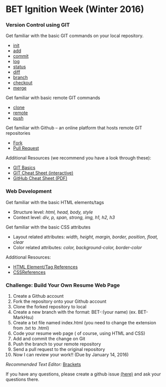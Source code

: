 # BET Ignition Week (Winter 2016)

### Version Control using GIT
Get familiar with the basic GIT commands on your local repository.
* [init](https://git-scm.com/book/en/v2/Git-Basics-Getting-a-Git-Repository#Initializing-a-Repository-in-an-Existing-Directory)
* [add](https://git-scm.com/docs/git-add)
* [commit](https://git-scm.com/docs/git-commit)
* [log](https://git-scm.com/docs/git-log)
* [status](https://git-scm.com/docs/git-status)
* [diff](https://git-scm.com/docs/git-diff)
* [branch](https://git-scm.com/docs/git-branch)
* [checkout](https://git-scm.com/docs/git-checkout)
* [merge](https://git-scm.com/docs/git-merge)

Get familiar with basic remote GIT commands
* [clone](https://git-scm.com/docs/git-clone)
* [remote](https://git-scm.com/docs/git-remote)
* [push](https://git-scm.com/docs/git-push)
  
Get familiar with Github – an online platform that hosts remote GIT repositories
* [Fork](https://help.github.com/articles/fork-a-repo/)
* [Pull Request](https://help.github.com/articles/using-pull-requests/)

Additional Resources (we recommend you have a look through these):
* [GIT Basics](https://git-scm.com/book/en/v2/Git-Basics-Getting-a-Git-Repository)
* [GIT Cheat Sheet (interactive)](http://ndpsoftware.com/git-cheatsheet.html)
* [GitHub Cheat Sheet (PDF)](https://training.github.com/kit/downloads/github-git-cheat-sheet.pdf)


### Web Development
Get familiar with the basic HTML elements/tags
* Structure level: _html, head, body, style_
* Context level: _div, p, span, strong, img, h1, h2, h3_

Get familiar with the basic CSS attributes
* Layout related attributes: _width, height, margin, border, position, float, clear_
* Color related attributes: _color, background-color, border-color_

Additional Resources:
* [HTML Element/Tag References](http://www.w3schools.com/tags/)
* [CSSReferences](http://www.w3schools.com/cssref/default.asp)

### Challenge: Build Your Own Resume Web Page
1.	Create a Github account
2.	Fork the repository onto your Github account
3.	Clone the forked repository to local
4.	Create a new branch with the format: BET-:(your name) (ex. BET-MarkHsu)
5.	Create a txt file named index.html (you need to change the extension from .txt to .html)
6.	Code your resume web page ( of course, using HTML and CSS)
7.	Add and commit the change on Git
8.	Push the branch to your remote repository
9.	Send a pull request to the original repository
10.	Now I can review your work!! (Due by January 14, 2016)


*Recommended Text Editor:* [Brackets](http://brackets.io)


If you have any questions, please create a github issue [(here)](https://github.com/UniversityOfWaterloo/BET-Winter2016/issues) and ask your questions there.
